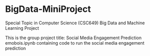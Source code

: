 # BigData-MiniProject
Special Topic in Computer Science (CSC649) Big Data and Machine Learning Project


This is the group project 
title: Social Media Engagement Prediction
emobois.ipynb containing code to run the social media engagement prediction 
